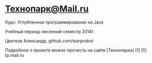 ﻿Технопарк@Mail.ru
============
Курс: Углубленное программирование на Java

Учебный период: весенний семестр 2014г.

Цветков Александр, github.com/warprobot

Подробное о проекте можно прочесть на сайте [Технопарка] [1]
[1]: tp.mail.ru

